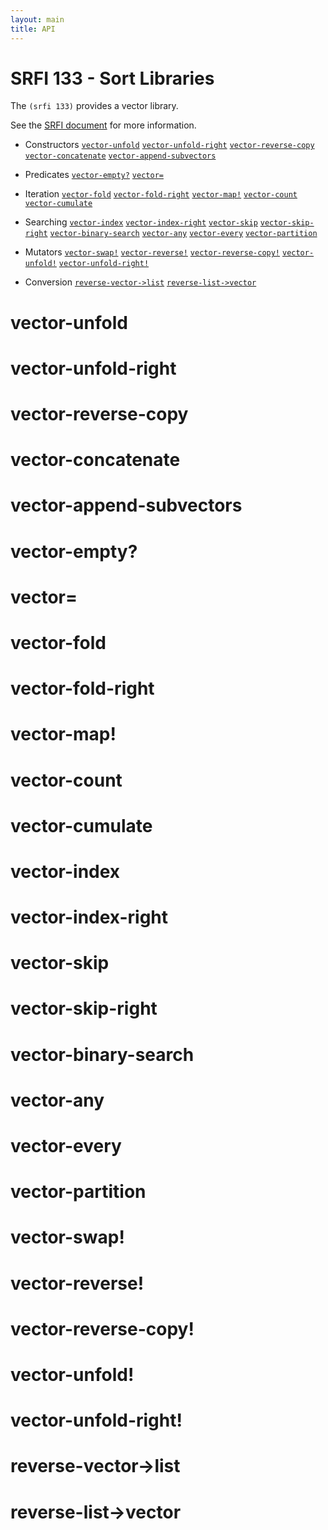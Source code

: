 ```yaml
---
layout: main
title: API
---
```


# SRFI 133 - Sort Libraries

The `(srfi 133)` provides a vector library.

See the [SRFI document](http://srfi.schemers.org/srfi-133/srfi-133.html) for more information.

- Constructors
[`vector-unfold`](#vector-unfold)
[`vector-unfold-right`](#vector-unfold-right)
[`vector-reverse-copy`](#vector-reverse-copy)
[`vector-concatenate`](#vector-concatenate)
[`vector-append-subvectors`](#vector-append-subvectors)

- Predicates
[`vector-empty?`](#vector-empty)
[`vector=`](#vector)

- Iteration
[`vector-fold`](#vector-fold)
[`vector-fold-right`](#vector-fold-right)
[`vector-map!`](#vector-map)
[`vector-count`](#vector-count)
[`vector-cumulate`](#vector-cumulate)

- Searching
[`vector-index`](#vector-index)
[`vector-index-right`](#vector-index-right)
[`vector-skip`](#vector-skip)
[`vector-skip-right`](#vector-skip-right)
[`vector-binary-search`](#vector-binary-search)
[`vector-any`](#vector-any)
[`vector-every`](#vector-every)
[`vector-partition`](#vector-partition)

- Mutators
[`vector-swap!`](#vector-swap)
[`vector-reverse!`](#vector-reverse) 
[`vector-reverse-copy!`](#vector-reverse-copy)
[`vector-unfold!`](#vector-unfold)
[`vector-unfold-right!`](#vector-unfold-right)

- Conversion
[`reverse-vector->list`](#reverse-vector-list)
[`reverse-list->vector`](#reverse-list-vector)

# vector-unfold

# vector-unfold-right

# vector-reverse-copy

# vector-concatenate

# vector-append-subvectors

# vector-empty?

# vector=

# vector-fold

# vector-fold-right

# vector-map!

# vector-count

# vector-cumulate

# vector-index

# vector-index-right

# vector-skip

# vector-skip-right 

# vector-binary-search

# vector-any

# vector-every

# vector-partition

# vector-swap!

# vector-reverse! 

# vector-reverse-copy!

# vector-unfold!

# vector-unfold-right!

# reverse-vector->list

# reverse-list->vector

